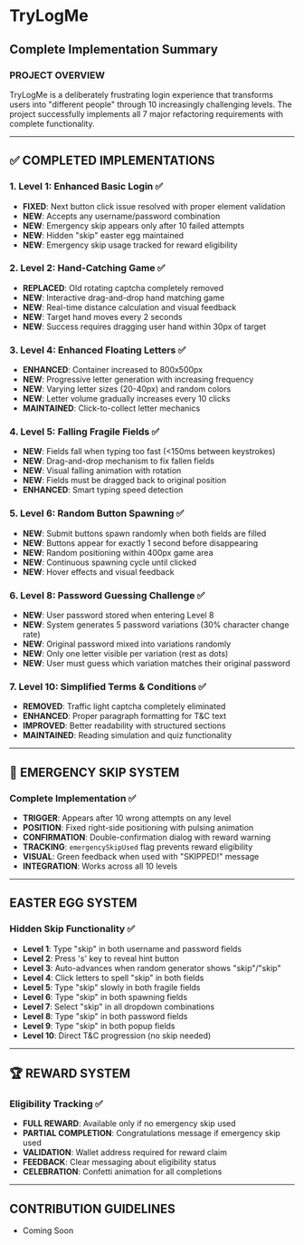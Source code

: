 # TryLogMe
## Complete Implementation Summary

### PROJECT OVERVIEW
TryLogMe is a deliberately frustrating login experience that transforms users into "different people" through 10 increasingly challenging levels. The project successfully implements all 7 major refactoring requirements with complete functionality.

---

## ✅ COMPLETED IMPLEMENTATIONS

### 1. **Level 1: Enhanced Basic Login** ✅
- **FIXED**: Next button click issue resolved with proper element validation
- **NEW**: Accepts any username/password combination
- **NEW**: Emergency skip appears only after 10 failed attempts
- **NEW**: Hidden "skip" easter egg maintained
- **NEW**: Emergency skip usage tracked for reward eligibility

### 2. **Level 2: Hand-Catching Game** ✅
- **REPLACED**: Old rotating captcha completely removed
- **NEW**: Interactive drag-and-drop hand matching game
- **NEW**: Real-time distance calculation and visual feedback
- **NEW**: Target hand moves every 2 seconds
- **NEW**: Success requires dragging user hand within 30px of target

### 3. **Level 4: Enhanced Floating Letters** ✅
- **ENHANCED**: Container increased to 800x500px
- **NEW**: Progressive letter generation with increasing frequency
- **NEW**: Varying letter sizes (20-40px) and random colors
- **NEW**: Letter volume gradually increases every 10 clicks
- **MAINTAINED**: Click-to-collect letter mechanics

### 4. **Level 5: Falling Fragile Fields** ✅
- **NEW**: Fields fall when typing too fast (<150ms between keystrokes)
- **NEW**: Drag-and-drop mechanism to fix fallen fields
- **NEW**: Visual falling animation with rotation
- **NEW**: Fields must be dragged back to original position
- **ENHANCED**: Smart typing speed detection

### 5. **Level 6: Random Button Spawning** ✅
- **NEW**: Submit buttons spawn randomly when both fields are filled
- **NEW**: Buttons appear for exactly 1 second before disappearing
- **NEW**: Random positioning within 400px game area
- **NEW**: Continuous spawning cycle until clicked
- **NEW**: Hover effects and visual feedback

### 6. **Level 8: Password Guessing Challenge** ✅
- **NEW**: User password stored when entering Level 8
- **NEW**: System generates 5 password variations (30% character change rate)
- **NEW**: Original password mixed into variations randomly
- **NEW**: Only one letter visible per variation (rest as dots)
- **NEW**: User must guess which variation matches their original password

### 7. **Level 10: Simplified Terms & Conditions** ✅
- **REMOVED**: Traffic light captcha completely eliminated
- **ENHANCED**: Proper paragraph formatting for T&C text
- **IMPROVED**: Better readability with structured sections
- **MAINTAINED**: Reading simulation and quiz functionality

---

## 🚨 EMERGENCY SKIP SYSTEM

### Complete Implementation ✅
- **TRIGGER**: Appears after 10 wrong attempts on any level
- **POSITION**: Fixed right-side positioning with pulsing animation
- **CONFIRMATION**: Double-confirmation dialog with reward warning
- **TRACKING**: `emergencySkipUsed` flag prevents reward eligibility
- **VISUAL**: Green feedback when used with "SKIPPED!" message
- **INTEGRATION**: Works across all 10 levels

---

##  EASTER EGG SYSTEM

### Hidden Skip Functionality ✅
- **Level 1**: Type "skip" in both username and password fields
- **Level 2**: Press 's' key to reveal hint button
- **Level 3**: Auto-advances when random generator shows "skip"/"skip"
- **Level 4**: Click letters to spell "skip" in both fields
- **Level 5**: Type "skip" slowly in both fragile fields
- **Level 6**: Type "skip" in both spawning fields
- **Level 7**: Select "skip" in all dropdown combinations
- **Level 8**: Type "skip" in both password fields
- **Level 9**: Type "skip" in both popup fields
- **Level 10**: Direct T&C progression (no skip needed)

---

## 🏆 REWARD SYSTEM

### Eligibility Tracking ✅
- **FULL REWARD**: Available only if no emergency skip used
- **PARTIAL COMPLETION**: Congratulations message if emergency skip used
- **VALIDATION**: Wallet address required for reward claim
- **FEEDBACK**: Clear messaging about eligibility status
- **CELEBRATION**: Confetti animation for all completions

---
## CONTRIBUTION GUIDELINES
- Coming Soon
